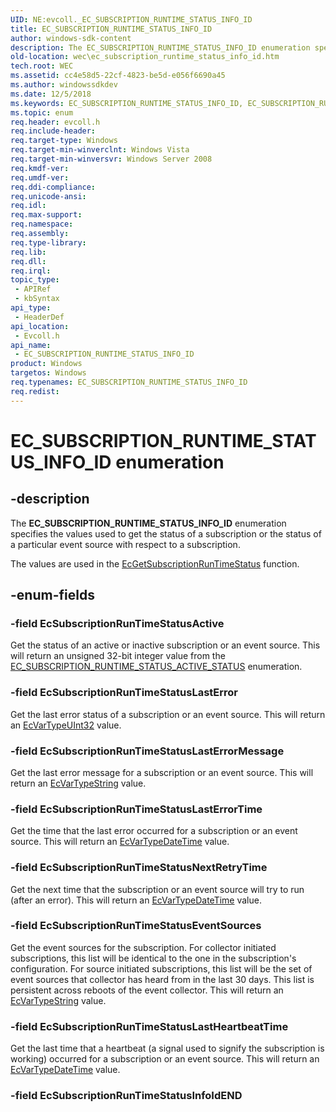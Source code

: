 ```yaml
---
UID: NE:evcoll._EC_SUBSCRIPTION_RUNTIME_STATUS_INFO_ID
title: EC_SUBSCRIPTION_RUNTIME_STATUS_INFO_ID
author: windows-sdk-content
description: The EC_SUBSCRIPTION_RUNTIME_STATUS_INFO_ID enumeration specifies the values used to get the status of a subscription or the status of a particular event source with respect to a subscription.
old-location: wec\ec_subscription_runtime_status_info_id.htm
tech.root: WEC
ms.assetid: cc4e58d5-22cf-4823-be5d-e056f6690a45
ms.author: windowssdkdev
ms.date: 12/5/2018
ms.keywords: EC_SUBSCRIPTION_RUNTIME_STATUS_INFO_ID, EC_SUBSCRIPTION_RUNTIME_STATUS_INFO_ID enumeration, EcSubscriptionRunTimeStatusActive, EcSubscriptionRunTimeStatusEventSources, EcSubscriptionRunTimeStatusLastError, EcSubscriptionRunTimeStatusLastErrorMessage, EcSubscriptionRunTimeStatusLastErrorTime, EcSubscriptionRunTimeStatusLastHeartbeatTime, EcSubscriptionRunTimeStatusNextRetryTime, evcoll/EC_SUBSCRIPTION_RUNTIME_STATUS_INFO_ID, evcoll/EcSubscriptionRunTimeStatusActive, evcoll/EcSubscriptionRunTimeStatusEventSources, evcoll/EcSubscriptionRunTimeStatusLastError, evcoll/EcSubscriptionRunTimeStatusLastErrorMessage, evcoll/EcSubscriptionRunTimeStatusLastErrorTime, evcoll/EcSubscriptionRunTimeStatusLastHeartbeatTime, evcoll/EcSubscriptionRunTimeStatusNextRetryTime, wec.ec_subscription_runtime_status_info_id, wes.ec_subscription_runtime_status_info_id
ms.topic: enum
req.header: evcoll.h
req.include-header: 
req.target-type: Windows
req.target-min-winverclnt: Windows Vista
req.target-min-winversvr: Windows Server 2008
req.kmdf-ver: 
req.umdf-ver: 
req.ddi-compliance: 
req.unicode-ansi: 
req.idl: 
req.max-support: 
req.namespace: 
req.assembly: 
req.type-library: 
req.lib: 
req.dll: 
req.irql: 
topic_type:
 - APIRef
 - kbSyntax
api_type:
 - HeaderDef
api_location:
 - Evcoll.h
api_name:
 - EC_SUBSCRIPTION_RUNTIME_STATUS_INFO_ID
product: Windows
targetos: Windows
req.typenames: EC_SUBSCRIPTION_RUNTIME_STATUS_INFO_ID
req.redist: 
---
```


# EC_SUBSCRIPTION_RUNTIME_STATUS_INFO_ID enumeration


## -description


The <b>EC_SUBSCRIPTION_RUNTIME_STATUS_INFO_ID</b> enumeration specifies the values used to get the status of a subscription or the status of a particular event source with respect to a subscription. 

 The values are used in the <a href="https://msdn.microsoft.com/17d9d264-5ae3-4e31-869c-ada0c6c5c53b">EcGetSubscriptionRunTimeStatus</a> function.


## -enum-fields




### -field EcSubscriptionRunTimeStatusActive

Get the status of an active or inactive subscription or an event source. This will return an unsigned 32-bit integer value from the <a href="https://msdn.microsoft.com/254305fe-5646-4661-98e2-b02f5d240da1">EC_SUBSCRIPTION_RUNTIME_STATUS_ACTIVE_STATUS</a> enumeration.


### -field EcSubscriptionRunTimeStatusLastError

Get the last error status of a  subscription or an event source. This will return an <a href="https://msdn.microsoft.com/f1f20e33-46b0-458e-ac6c-f890be20c455">EcVarTypeUInt32</a> value.


### -field EcSubscriptionRunTimeStatusLastErrorMessage

Get the last error message for a  subscription or an event source. This will return an <a href="https://msdn.microsoft.com/f1f20e33-46b0-458e-ac6c-f890be20c455">EcVarTypeString</a> value.


### -field EcSubscriptionRunTimeStatusLastErrorTime

Get the time that the last error occurred for a  subscription or an event source. This will return an <a href="https://msdn.microsoft.com/f1f20e33-46b0-458e-ac6c-f890be20c455">EcVarTypeDateTime</a> value.


### -field EcSubscriptionRunTimeStatusNextRetryTime

Get the next time that the subscription or an event source will try to run (after an error). This will return an <a href="https://msdn.microsoft.com/f1f20e33-46b0-458e-ac6c-f890be20c455">EcVarTypeDateTime</a> value.


### -field EcSubscriptionRunTimeStatusEventSources

Get the event sources for the subscription. For collector initiated subscriptions, this list will be identical to the one in the subscription's configuration.  For source initiated subscriptions, this list will be the set of event sources that collector has heard from in the last 30 days.  This list is persistent across reboots of the event collector. This will return an <a href="https://msdn.microsoft.com/f1f20e33-46b0-458e-ac6c-f890be20c455">EcVarTypeString</a> value.


### -field EcSubscriptionRunTimeStatusLastHeartbeatTime

Get the last time that a heartbeat (a signal used to signify the subscription is working) occurred for a subscription or an event source. This will return an <a href="https://msdn.microsoft.com/f1f20e33-46b0-458e-ac6c-f890be20c455">EcVarTypeDateTime</a> value.


### -field EcSubscriptionRunTimeStatusInfoIdEND



